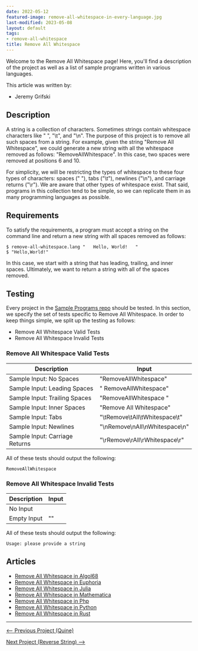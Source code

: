 ```yaml
---
date: 2022-05-12
featured-image: remove-all-whitespace-in-every-language.jpg
last-modified: 2023-05-08
layout: default
tags:
- remove-all-whitespace
title: Remove All Whitespace
---
```


Welcome to the Remove All Whitespace page! Here, you'll find a description of the project as well as a list of sample programs written in various languages.

This article was written by:

- Jeremy Grifski

## Description

A string is a collection of characters. Sometimes strings contain whitespace characters like " ", "\t", and "\n". 
The purpose of this project is to remove all such spaces from a string. For example, given the string 
"Remove All Whitespace", we could generate a new string with all the whitespace removed as follows: 
"RemoveAllWhitespace". In this case, two spaces were removed at positions 6 and 10.   

For simplicity, we will be restricting the types of whitespace to these four types of characters: spaces (" "),
tabs ("\t"), newlines ("\n"), and carriage returns ("\r"). We are aware that other types of whitespace exist.
That said, programs in this collection tend to be simple, so we can replicate them in as many programming
languages as possible. 


## Requirements

To satisfy the requirements, a program must accept a string on the command line and return a new string
with all spaces removed as follows:

```shell
$ remove-all-whitespace.lang "   Hello, World!   "
$ "Hello,World!"
```

In this case, we start with a string that has leading, trailing, and inner spaces. Ultimately, we want to
return a string with all of the spaces removed.


## Testing

Every project in the [Sample Programs repo](https://github.com/TheRenegadeCoder/sample-programs) should be tested.
In this section, we specify the set of tests specific to Remove All Whitespace.
In order to keep things simple, we split up the testing as follows:

- Remove All Whitespace Valid Tests
- Remove All Whitespace Invalid Tests

### Remove All Whitespace Valid Tests

| Description | Input |
| ----------- | ----- |
| Sample Input: No Spaces | "RemoveAllWhitespace" |
| Sample Input: Leading Spaces | "    RemoveAllWhitespace" |
| Sample Input: Trailing Spaces | "RemoveAllWhitespace    " |
| Sample Input: Inner Spaces | "Remove All Whitespace" |
| Sample Input: Tabs | "\tRemove\tAll\tWhitespace\t" |
| Sample Input: Newlines | "\nRemove\nAll\nWhitespace\n" |
| Sample Input: Carriage Returns | "\rRemove\rAll\rWhitespace\r" |

All of these tests should output the following:

```
RemoveAllWhitespace
```

### Remove All Whitespace Invalid Tests

| Description | Input |
| ----------- | ----- |
| No Input |  |
| Empty Input | "" |

All of these tests should output the following:

```
Usage: please provide a string
```


## Articles

- [Remove All Whitespace in Algol68](https://sampleprograms.io/projects/remove-all-whitespace/algol68)
- [Remove All Whitespace in Euphoria](https://sampleprograms.io/projects/remove-all-whitespace/euphoria)
- [Remove All Whitespace in Julia](https://sampleprograms.io/projects/remove-all-whitespace/julia)
- [Remove All Whitespace in Mathematica](https://sampleprograms.io/projects/remove-all-whitespace/mathematica)
- [Remove All Whitespace in Php](https://sampleprograms.io/projects/remove-all-whitespace/php)
- [Remove All Whitespace in Python](https://sampleprograms.io/projects/remove-all-whitespace/python)
- [Remove All Whitespace in Rust](https://sampleprograms.io/projects/remove-all-whitespace/rust)

***

<nav class="project-nav">

<div id="prev" markdown="1">

[<-- Previous Project (Quine)](https://sampleprograms.io/projects/quine)

</div>

<div id="next" markdown="1">

[Next Project (Reverse String) -->](https://sampleprograms.io/projects/reverse-string)

</div>

</nav>